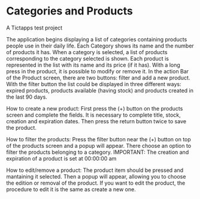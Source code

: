 # Categories and Products
A Tictapps test project

The application begins displaying a list of categories containing products people use in their daily life. Each Category shows its name
and the number of products it has.
When a category is selected, a list of products corresponding to the category selected is shown. Each product is represented in the list
with its name and its price (if it has).
With a long press in the product, it is possible to modify or remove it.
In the action Bar of the Product screen, there are two buttons: filter and add a new product. With the filter button the list could be 
displayed in three different ways: expired products, products available (having stock) and products created in the last 90 days.

How to create a new product:
    First press the (+) button on the products screen and complete the fields. It is necessary to complete title, stock, creation and expiration dates.
Then press the return button twice to save the product.

How to filter the products:
    Press the filter button near the (+) button on top of the products screen and a popup will appear. There choose an option to filter the products
belonging to a category.
IMPORTANT: The creation and expiration of a product is set at 00:00:00 am

How to edit/remove a product:
    The product item should be pressed and mantaining it selected. Then a popup will appear, allowing you to choose the edition or removal of the product.
If you want to edit the product, the procedure to edit it is the same as create a new one.
